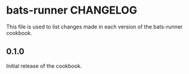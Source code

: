 bats-runner CHANGELOG
=====================

This file is used to list changes made in each version of the bats-runner
cookbook.

0.1.0
-----
Initial release of the cookbook.